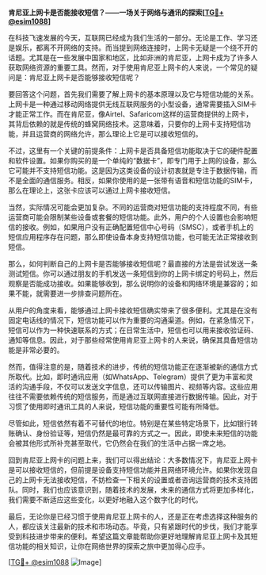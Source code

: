 **肯尼亚上网卡是否能接收短信？——一场关于网络与通讯的探索[[TG💪+ @esim1088](https://t.me/s/esim1088)]**

在科技飞速发展的今天，互联网已经成为我们生活的一部分。无论是工作、学习还是娱乐，都离不开网络的支持。而当提到网络连接时，上网卡无疑是一个绕不开的话题。尤其是在一些发展中国家和地区，比如非洲的肯尼亚，上网卡成为了许多人获取网络资源的重要工具。然而，对于使用肯尼亚上网卡的人来说，一个常见的疑问是：肯尼亚上网卡是否能够接收短信呢？

要回答这个问题，首先我们需要了解上网卡的基本原理以及它与短信功能的关系。上网卡是一种通过移动网络提供无线互联网服务的小型设备，通常需要插入SIM卡才能正常工作。而在肯尼亚，像Airtel、Safaricom这样的运营商提供的上网卡，其背后依赖的就是传统的蜂窝网络技术。这意味着，只要你的上网卡支持短信功能，并且运营商的网络允许，那么理论上它是可以接收短信的。

不过，这里有一个关键的前提条件：上网卡是否具备短信功能取决于它的硬件配置和软件设置。如果你购买的是一个单纯的“数据卡”，即专门用于上网的设备，那么它可能并不支持短信功能。这是因为这类设备的设计初衷就是专注于数据传输，而不是全面的通信服务。相反，如果你使用的是一张带有语音和短信功能的SIM卡，那么在理论上，这张卡应该可以通过上网卡接收短信。

当然，实际情况可能会更加复杂。不同的运营商对短信功能的支持程度不同，有些运营商可能会限制某些设备或套餐的短信功能。此外，用户的个人设置也会影响短信的接收。例如，如果用户没有正确配置短信中心号码（SMSC），或者手机上的短信应用程序存在问题，那么即使设备本身支持短信功能，也可能无法正常接收到短信。

那么，如何判断自己的上网卡是否能够接收短信呢？最直接的方法是尝试发送一条测试短信。你可以通过朋友的手机发送一条短信到你的上网卡绑定的号码上，然后观察是否能成功接收。如果能够收到，那么说明你的设备和网络环境是兼容的；如果不能，就需要进一步排查问题所在。

从用户的角度来看，能够通过上网卡接收短信确实带来了很多便利。尤其是在没有固定电话线的情况下，短信功能可以作为重要的沟通渠道。例如，在紧急情况下，短信可以作为一种快速联系的方式；在日常生活中，短信也可以用来接收验证码、通知等信息。因此，对于那些经常使用肯尼亚上网卡的人来说，确保其具备短信功能是非常必要的。

然而，值得注意的是，随着技术的进步，传统的短信功能正在逐渐被新的通信方式所取代。比如，即时通讯应用（如WhatsApp、Telegram）提供了更为丰富和灵活的沟通手段，不仅可以发送文字信息，还可以传输图片、视频等内容。这些应用往往不需要依赖传统的短信服务，而是通过互联网直接进行数据传输。因此，对于习惯了使用即时通讯工具的人来说，短信功能的重要性可能有所降低。

尽管如此，短信依然有着不可替代的地位。特别是在某些特定场景下，比如银行转账确认、身份验证等，短信仍然是最可靠的方式之一。因此，即使未来短信的功能会被其他形式所补充甚至取代，它仍然会在我们的生活中占据一席之地。

回到肯尼亚上网卡的问题上来，我们可以得出结论：大多数情况下，肯尼亚上网卡是可以接收短信的，但前提是设备支持短信功能并且网络环境允许。如果你发现自己的上网卡无法接收短信，不妨检查一下相关的设置或者咨询运营商的技术支持团队。同时，我们也应该意识到，随着技术的发展，未来的通信方式将更加多样化，我们需要不断适应这些变化，以更好地融入这个数字化的时代。

最后，无论你是已经习惯于使用肯尼亚上网卡的人，还是正在考虑选择这种服务的人，都应该关注最新的技术和市场动态。毕竟，只有紧跟时代的步伐，我们才能享受到科技进步带来的便利。希望这篇文章能帮助你更好地理解肯尼亚上网卡及其短信功能的相关知识，让你在网络世界的探索之旅中更加得心应手。

[[TG💪+ @esim1088](https://t.me/s/esim1088) ![Image](https://i.postimg.cc/4NQfJmqS/Snipaste-2025-05-13-00-14-12.png)]